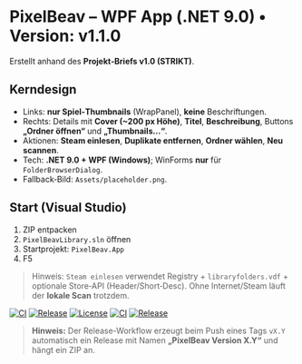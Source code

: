 # PixelBeav – WPF App (.NET 9.0) • Version: v1.1.0


Erstellt anhand des **Projekt‑Briefs v1.0 (STRIKT)**.

## Kerndesign
- Links: **nur Spiel‑Thumbnails** (WrapPanel), **keine** Beschriftungen.
- Rechts: Details mit **Cover (~200 px Höhe)**, **Titel**, **Beschreibung**, Buttons **„Ordner öffnen“** und **„Thumbnails…“**.
- Aktionen: **Steam einlesen**, **Duplikate entfernen**, **Ordner wählen**, **Neu scannen**.
- Tech: **.NET 9.0 + WPF (Windows)**; WinForms **nur** für `FolderBrowserDialog`.
- Fallback‑Bild: `Assets/placeholder.png`.

## Start (Visual Studio)
1. ZIP entpacken
2. `PixelBeavLibrary.sln` öffnen
3. Startprojekt: `PixelBeav.App`
4. F5

> Hinweis: `Steam einlesen` verwendet Registry + `libraryfolders.vdf` + optionale Store‑API (Header/Short‑Desc). Ohne Internet/Steam läuft der **lokale Scan** trotzdem.

<!-- Badges: Ersetze <OWNER>/<REPO> durch deinen Namespace -->
[![CI](https://github.com/<OWNER>/<REPO>/actions/workflows/ci.yml/badge.svg)](https://github.com/<OWNER>/<REPO>/actions/workflows/ci.yml)
[![Release](https://img.shields.io/github/v/release/<OWNER>/<REPO>?display_name=tag)](https://github.com/<OWNER>/<REPO>/releases)
[![License](https://img.shields.io/badge/license-MIT-blue.svg)](LICENSE)
[![CI](https://github.com/RiseStudio-Backoffice/PixelBeav.App/actions/workflows/ci.yml/badge.svg?branch=master)](https://github.com/RiseStudio-Backoffice/PixelBeav.App/actions/workflows/ci.yml)
[![Release](https://img.shields.io/github/v/release/RiseStudio-Backoffice/PixelBeav.App?display_name=tag)](https://github.com/RiseStudio-Backoffice/PixelBeav.App/releases)

> **Hinweis:** Der Release-Workflow erzeugt beim Push eines Tags `vX.Y` automatisch ein Release mit Namen **„PixelBeav Version X.Y“** und hängt ein ZIP an.
